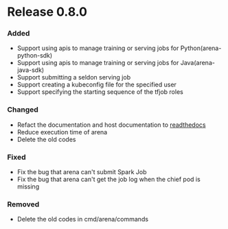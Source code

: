 # Release 0.8.0

### Added

- Support using apis to manage training or serving jobs for Python(arena-python-sdk)
- Support using apis to manage training or serving jobs for Java(arena-java-sdk)
- Support submitting a seldon serving job
- Support creating a kubeconfig file for the specified user
- Support specifying the starting sequence of the tfjob roles

### Changed

- Refact the documentation and host documentation to [readthedocs](https://arena-docs.readthedocs.io/)
- Reduce execution time of arena
- Delete the old codes


### Fixed

- Fix the bug that arena can't submit Spark Job
- Fix the bug that arena can't get the job log when the chief pod is missing 

### Removed

- Delete the old codes in cmd/arena/commands
